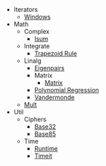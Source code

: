 
## 
  * Iterators
    * [Windows](toolbox/iterators/windows.py)
  * Math
    * Complex
      * [Isum](toolbox/math/complex/isum.py)
    * Integrate
      * [Trapezoid Rule](toolbox/math/integrate/trapezoid_rule.py)
    * Linalg
      * [Eigenpairs](toolbox/math/linalg/eigenpairs.py)
      * Matrix
        * [Matrix](toolbox/math/linalg/matrix/matrix.py)
      * [Polynomial Regression](toolbox/math/linalg/polynomial_regression.py)
      * [Vandermonde](toolbox/math/linalg/vandermonde.py)
    * [Mult](toolbox/math/mult.py)
  * Util
    * Ciphers
      * [Base32](toolbox/util/ciphers/base32.py)
      * [Base85](toolbox/util/ciphers/base85.py)
    * Time
      * [Runtime](toolbox/util/time/runtime.py)
      * [Timeit](toolbox/util/time/timeit.py)
